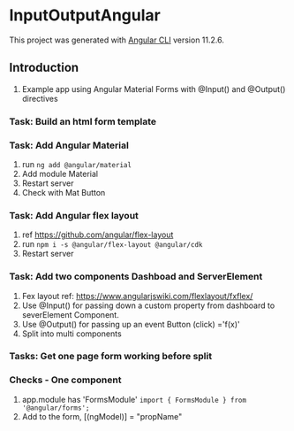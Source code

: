 # InputOutputAngular

This project was generated with [Angular CLI](https://github.com/angular/angular-cli) version 11.2.6.

## Introduction

1. Example app using Angular Material Forms with @Input() and @Output() directives

### Task: Build an html form template

### Task: Add Angular Material

1. run ```ng add @angular/material```
2. Add module Material
3. Restart server
4. Check with Mat Button

### Task: Add Angular flex layout

1. ref <https://github.com/angular/flex-layout>
2. run ```npm i -s @angular/flex-layout @angular/cdk```
3. Restart server

### Task: Add two components Dashboad and ServerElement

1. Fex layout ref: <https://www.angularjswiki.com/flexlayout/fxflex/>
2. Use @Input() for passing down a custom property from dashboard to severElement Component.
3. Use @Output() for passing up an event Button (click) ='f(x)'
4. Split into multi components

### Tasks: Get one page form working before split

### Checks - One component

1. app.module has 'FormsModule' ```import { FormsModule } from '@angular/forms';```
2. Add to the form, [(ngModel)] = "propName"
